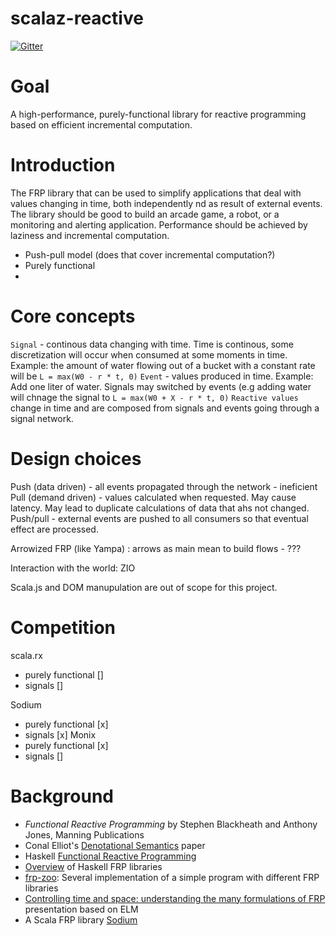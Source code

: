 # scalaz-reactive

[![Gitter](https://badges.gitter.im/scalaz/scalaz-reactive.svg)](https://gitter.im/scalaz/scalaz-reactive?utm_source=badge&utm_medium=badge&utm_campaign=pr-badge&utm_content=badge)


# Goal

A high-performance, purely-functional library for reactive programming based on efficient incremental computation.

# Introduction

The FRP library that can be used to simplify applications that deal with values changing in time, both independently nd as result of external events. The library should be good
 to build an arcade game, a robot, or a monitoring and alerting application. Performance should be achieved by laziness and incremental computation.
 
 - Push-pull model (does that cover incremental computation?)
 - Purely functional
 -

# Core concepts
 

`Signal` - continous data changing with time. Time is continous, some discretization will occur when consumed at some moments in time. Example: the amount
of water flowing out of a bucket with a constant rate will be `L = max(W0 - r * t, 0)`
`Event` - values produced in time. Example: Add one liter of water.
Signals may switched by events (e.g adding water will chnage the signal to `L = max(W0 + X - r * t, 0)`
`Reactive values` change in time and are composed from signals and events going through a signal network.

# Design choices

Push (data driven) - all events propagated through the network - ineficient
Pull (demand driven) -  values calculated when requested. May cause latency. May lead to duplicate calculations of data that ahs not changed.
Push/pull - external events are pushed to all consumers so that eventual effect are processed.

Arrowized FRP (like Yampa) : arrows as main mean to build flows - ???

Interaction with the world: ZIO

Scala.js and DOM manupulation are out of scope for this project.

# Competition

scala.rx
 - purely functional []
 - signals []

Sodium
 - purely functional [x]
 - signals [x]
Monix
 - purely functional [x]
 - signals []



# Background
* _Functional Reactive Programming_ by Stephen Blackheath and Anthony Jones, Manning Publications
* Conal Elliot's [Denotational Semantics](http://conal.net/papers/push-pull-frp/) paper
* Haskell [Functional Reactive Programming](https://wiki.haskell.org/FRP)
* [Overview](https://www.slant.co/topics/2349/~functional-reactive-programming-frp-libraries-for-haskell) of Haskell FRP libraries
* [frp-zoo](https://github.com/gelisam/frp-zoo): Several implementation of a simple program with different FRP libraries
* [Controlling time and space: understanding the many formulations of FRP](https://www.youtube.com/watch?v=Agu6jipKfYw) presentation based on ELM
* A Scala FRP library [Sodium](https://github.com/SodiumFRP)
